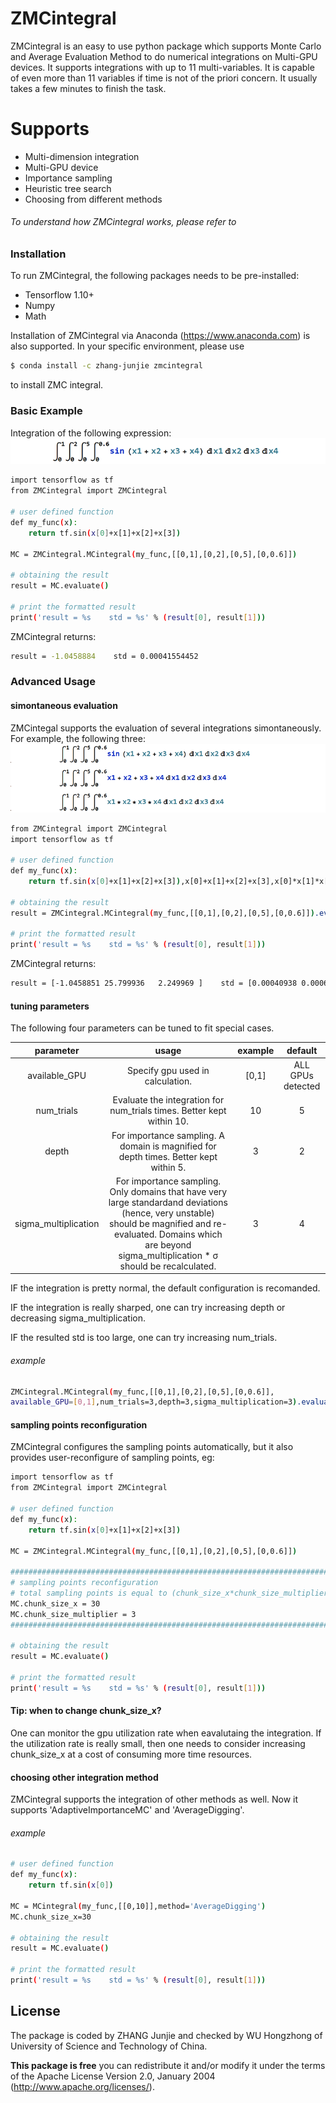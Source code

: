 # ZMCintegral


ZMCintegral is an easy to use python package which supports Monte Carlo and Average Evaluation Method  to do numerical integrations on Multi-GPU devices. 
It supports integrations with up to 11 multi-variables. It is capable of even more than 11 variables if time is not of the priori concern. It usually takes a few minutes to finish the task.

# Supports

  - Multi-dimension integration
  - Multi-GPU device
  - Importance sampling
  - Heuristic tree search
  - Choosing from different methods


###### To understand how ZMCintegral works, please refer to

### Installation

To run ZMCintegral, the following packages needs to be pre-installed:
  - Tensorflow 1.10+
  - Numpy
  - Math

Installation of ZMCintegral via Anaconda (https://www.anaconda.com) is also supported.
In your specific environment, please use

```sh
$ conda install -c zhang-junjie zmcintegral
```
to install ZMC integral.

### Basic Example
Integration of the following expression:
![Image of expression 1](./examples/example01.png)

```sh
import tensorflow as tf
from ZMCintegral import ZMCintegral

# user defined function
def my_func(x):
    return tf.sin(x[0]+x[1]+x[2]+x[3])

MC = ZMCintegral.MCintegral(my_func,[[0,1],[0,2],[0,5],[0,0.6]])

# obtaining the result
result = MC.evaluate()

# print the formatted result
print('result = %s    std = %s' % (result[0], result[1]))
```
ZMCintegral returns:

```sh
result = -1.0458884    std = 0.00041554452
```

### Advanced Usage
#### simontaneous evaluation
ZMCintegal supports the evaluation of several integrations simontaneously. For example, the following three:
![Image of expression 1](./examples/example02.png)

```sh
from ZMCintegral import ZMCintegral
import tensorflow as tf

# user defined function
def my_func(x):
    return tf.sin(x[0]+x[1]+x[2]+x[3]),x[0]+x[1]+x[2]+x[3],x[0]*x[1]*x[2]*x[3]
    
# obtaining the result
result = ZMCintegral.MCintegral(my_func,[[0,1],[0,2],[0,5],[0,0.6]]).evaluate()

# print the formatted result
print('result = %s    std = %s' % (result[0], result[1]))
```

ZMCintegral returns:

```sh
result = [-1.0458851 25.799936   2.249969 ]    std = [0.00040938 0.00066065 0.0002065 ]
```

#### tuning parameters

The following four parameters can be tuned to fit special cases.

| parameter        | usage           | example           | default  |
|:-------------:|:-------------:|:-------------:|:-----:|
| available_GPU    | Specify gpu used in calculation. | [0,1] | ALL GPUs detected |
| num_trials     | Evaluate the integration for num_trials times. Better kept within 10. | 10 | 5 |
| depth | For importance sampling. A domain is magnified for depth times. Better kept within 5. |3|2| 
| sigma_multiplication | For importance sampling. Only domains that have very large standardand deviations (hence, very unstable) should be magnified and re-evaluated. Domains which are beyond sigma_multiplication * &sigma; should be recalculated.|3|4|

IF the integration is pretty normal, the default configuration is recomanded.

IF the integration is really sharped, one can try increasing depth or decreasing sigma_multiplication.

IF the resulted std is too large, one can try increasing num_trials.

###### example

```sh
ZMCintegral.MCintegral(my_func,[[0,1],[0,2],[0,5],[0,0.6]],
available_GPU=[0,1],num_trials=3,depth=3,sigma_multiplication=3).evaluate()
```

#### sampling points reconfiguration

ZMCintegral configures the sampling points automatically, 
but it also provides user-reconfigure of sampling points, eg:

```sh
import tensorflow as tf
from ZMCintegral import ZMCintegral

# user defined function
def my_func(x):
    return tf.sin(x[0]+x[1]+x[2]+x[3])

MC = ZMCintegral.MCintegral(my_func,[[0,1],[0,2],[0,5],[0,0.6]])

#############################################################################################
# sampling points reconfiguration
# total sampling points is equal to (chunk_size_x*chunk_size_multiplier)**dim, which is huge.
MC.chunk_size_x = 30
MC.chunk_size_multiplier = 3
#############################################################################################

# obtaining the result
result = MC.evaluate()

# print the formatted result
print('result = %s    std = %s' % (result[0], result[1]))
```
#### Tip: when to change chunk_size_x?
One can monitor the gpu utilization rate when eavalutaing the integration. If the utilization rate is really small, then one needs to consider increasing chunk_size_x at a cost of consuming more time resources.

#### choosing other integration method
ZMCintegral supports the integration of other methods as well. Now it supports 'AdaptiveImportanceMC' and 'AverageDigging'.
###### example

```sh
# user defined function
def my_func(x):
    return tf.sin(x[0])

MC = MCintegral(my_func,[[0,10]],method='AverageDigging')
MC.chunk_size_x=30

# obtaining the result
result = MC.evaluate()

# print the formatted result
print('result = %s    std = %s' % (result[0], result[1]))
```


License
----

The package is coded by ZHANG Junjie and checked by WU Hongzhong of University of Science and Technology of China.

**This package is free**
you can redistribute it and/or modify it under the terms of 
the Apache License Version 2.0, January 2004 (http://www.apache.org/licenses/).




[//]: # (These are reference links used in the body of this note and get stripped out when the markdown processor does its job. There is no need to format nicely because it shouldn't be seen. Thanks SO - http://stackoverflow.com/questions/4823468/store-comments-in-markdown-syntax)


   [dill]: <https://github.com/joemccann/dillinger>
   [git-repo-url]: <https://github.com/joemccann/dillinger.git>
   [john gruber]: <http://daringfireball.net>
   [df1]: <http://daringfireball.net/projects/markdown/>
   [markdown-it]: <https://github.com/markdown-it/markdown-it>
   [Ace Editor]: <http://ace.ajax.org>
   [node.js]: <http://nodejs.org>
   [Twitter Bootstrap]: <http://twitter.github.com/bootstrap/>
   [jQuery]: <http://jquery.com>
   [@tjholowaychuk]: <http://twitter.com/tjholowaychuk>
   [express]: <http://expressjs.com>
   [AngularJS]: <http://angularjs.org>
   [Gulp]: <http://gulpjs.com>

   [PlDb]: <https://github.com/joemccann/dillinger/tree/master/plugins/dropbox/README.md>
   [PlGh]: <https://github.com/joemccann/dillinger/tree/master/plugins/github/README.md>
   [PlGd]: <https://github.com/joemccann/dillinger/tree/master/plugins/googledrive/README.md>
   [PlOd]: <https://github.com/joemccann/dillinger/tree/master/plugins/onedrive/README.md>
   [PlMe]: <https://github.com/joemccann/dillinger/tree/master/plugins/medium/README.md>
   [PlGa]: <https://github.com/RahulHP/dillinger/blob/master/plugins/googleanalytics/README.md>
